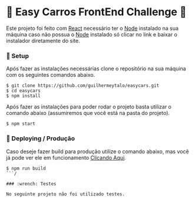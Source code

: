 # :oncoming_taxi: Easy Carros FrontEnd Challenge :oncoming_taxi:

Este projeto foi feito com [React](https://pt-br.reactjs.org/) necessário ter o [Node](https://nodejs.org/en/) instalado na sua máquina 
caso não possua o [Node](https://nodejs.org/en/) 
instalado só clicar no link e baixar o instalador 
diretamente do site.

### :scroll: Setup

Após fazer as instalações necessárias clone o repositório na sua máquina com os seguintes comandos abaixo.

```shell
$ git clone https://github.com/guilhermeytalo/easycars.git
$ cd easycars
$ npm install
```

Após fazer as instalações para poder rodar o projeto basta utilizar o comando abaixo (assumiremos que você está na pasta do projeto).

```shell
$ npm start
```

### :rocket: Deploying / Produção
Caso deseje fazer build para produção utilize o comando abaixo, mas você já 
pode ver ele em funcionamento 
[Clicando Aqui](https://easy-cars-frontend-test.netlify.app/).

```shell
$ npm run build
```/

### :wrench: Testes

No seguinte projeto não foi utilizado testes.

